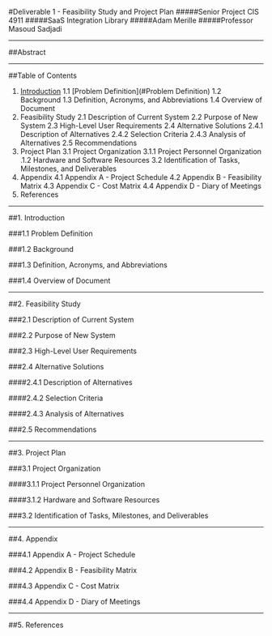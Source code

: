 #Deliverable 1 - Feasibility Study and Project Plan
#####Senior Project CIS 4911
#####SaaS Integration Library
#####Adam Merille
#####Professor Masoud Sadjadi


-------

##Abstract


-------

##Table of Contents
1. [Introduction](#Introduction)
  1.1 [Problem Definition](#Problem Definition)
  1.2 Background
  1.3 Definition, Acronyms, and Abbreviations
  1.4 Overview of Document
2. Feasibility Study
  2.1 Description of Current System
  2.2 Purpose of New System
  2.3 High-Level User Requirements
  2.4 Alternative Solutions
    2.4.1 Description of Alternatives
    2.4.2 Selection Criteria
    2.4.3 Analysis of Alternatives
  2.5 Recommendations
3. Project Plan
  3.1 Project Organization
    3.1.1 Project Personnel Organization
    .1.2 Hardware and Software Resources
  3.2 Identification of Tasks, Milestones, and Deliverables
4. Appendix
  4.1 Appendix A - Project Schedule
  4.2 Appendix B - Feasibility Matrix
  4.3 Appendix C - Cost Matrix
  4.4 Appendix D - Diary of Meetings
5. References


-------

##1. Introduction

###1.1 Problem Definition

###1.2 Background

###1.3 Definition, Acronyms, and Abbreviations

###1.4 Overview of Document


-------

##2. Feasibility Study

###2.1 Description of Current System

###2.2 Purpose of New System

###2.3 High-Level User Requirements

###2.4 Alternative Solutions

####2.4.1 Description of Alternatives

####2.4.2 Selection Criteria

####2.4.3 Analysis of Alternatives

###2.5 Recommendations


-------

##3. Project Plan

###3.1 Project Organization

####3.1.1 Project Personnel Organization

####3.1.2 Hardware and Software Resources

###3.2 Identification of Tasks, Milestones, and Deliverables


-------

##4. Appendix

###4.1 Appendix A - Project Schedule

###4.2 Appendix B - Feasibility Matrix

###4.3 Appendix C - Cost Matrix

###4.4 Appendix D - Diary of Meetings


-------

##5. References

